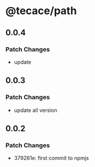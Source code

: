 # @tecace/path

## 0.0.4

### Patch Changes

- update

## 0.0.3

### Patch Changes

- update all version

## 0.0.2

### Patch Changes

- 379261e: first commit to npmjs
